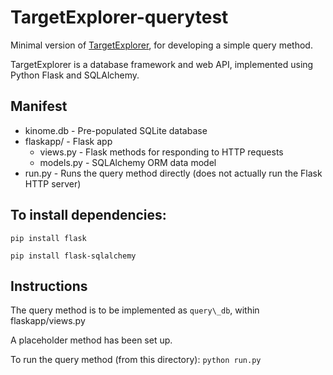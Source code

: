 TargetExplorer-querytest
========================

Minimal version of [TargetExplorer](https://github.com/choderalab/TargetExplorer), for developing a simple query method.

TargetExplorer is a database framework and web API, implemented using Python
Flask and SQLAlchemy.

Manifest
--------

* kinome.db - Pre-populated SQLite database
* flaskapp/ - Flask app
  * views.py - Flask methods for responding to HTTP requests
  * models.py - SQLAlchemy ORM data model
* run.py - Runs the query method directly (does not actually run the Flask HTTP server)

To install dependencies:
------------------------

`pip install flask`

`pip install flask-sqlalchemy`

Instructions
------------

The query method is to be implemented as `query\_db`, within flaskapp/views.py

A placeholder method has been set up.

To run the query method (from this directory): `python run.py`
